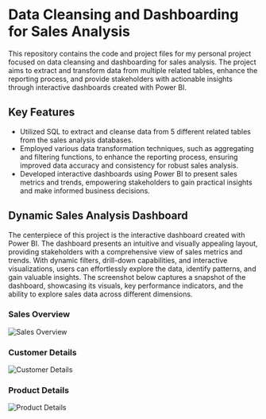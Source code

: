 # Data Cleansing and Dashboarding for Sales Analysis

This repository contains the code and project files for my personal project focused on data cleansing and dashboarding for sales analysis. The project aims to extract and transform data from multiple related tables, enhance the reporting process, and provide stakeholders with actionable insights through interactive dashboards created with Power BI.

## Key Features
* Utilized SQL to extract and cleanse data from 5 different related tables from the sales analysis databases.
* Employed various data transformation techniques, such as aggregating and filtering functions, to enhance the reporting process, ensuring improved data accuracy and consistency for robust sales analysis.
* Developed interactive dashboards using Power BI to present sales metrics and trends, empowering stakeholders to gain practical insights and make informed business decisions.

## Dynamic Sales Analysis Dashboard
The centerpiece of this project is the interactive dashboard created with Power BI. The dashboard presents an intuitive and visually appealing layout, providing stakeholders with a comprehensive view of sales metrics and trends. With dynamic filters, drill-down capabilities, and interactive visualizations, users can effortlessly explore the data, identify patterns, and gain valuable insights. The screenshot below captures a snapshot of the dashboard, showcasing its visuals, key performance indicators, and the ability to explore sales data across different dimensions.

### Sales Overview
![Sales Overview](https://github.com/phanthao02/Sales_Analysis_Cleasing_Dashboarding/assets/97840552/b11df0ce-a8c3-497f-8c71-0f60af45d9a0)

### Customer Details
![Customer Details](https://github.com/phanthao02/Sales_Analysis_Cleasing_Dashboarding/assets/97840552/7c7a7b02-327d-4e57-a18a-18a27ac43160)

### Product Details
![Product Details](https://github.com/phanthao02/Sales_Analysis_Cleasing_Dashboarding/assets/97840552/ee5791e2-c27d-4671-bbbe-0e9b14dab0c3)
